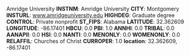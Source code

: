 
Amridge University
**INSTNM**: Amridge University
**CITY**: Montgomery
**INSTURL**: www.amridgeuniversity.edu
**HIGHDEG**: Graduate degree
**CONTROL**: Private nonprofit
**ST_FIPS**: Alabama
**LATITUDE**: 32.362609
**LONGITUDE**: -86.17401
**HBCU**: 0.0
**PBI**: 1.0
**ANNHI**: 0.0
**TRIBAL**: 0.0
**AANAPII**: 0.0
**HSI**: 0.0
**NANTI**: 0.0
**MENONLY**: 0.0
**WOMENONLY**: 0.0
**RELAFFIL**: Churches of Christ
**CURROPER**: 1.0
**location**: 32.362609, -86.17401
